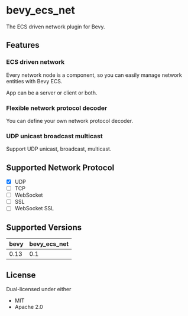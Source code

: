 # bevy_ecs_net

The ECS driven network plugin for Bevy.

## Features

### ECS driven network

Every network node is a component, so you can easily manage network entities with Bevy ECS.

App can be a server or client or both.

### Flexible network protocol decoder

You can define your own network protocol decoder.

### UDP unicast broadcast multicast

Support UDP unicast, broadcast, multicast.

## Supported Network Protocol

- [x] UDP
- [ ] TCP
- [ ] WebSocket
- [ ] SSL
- [ ] WebSocket SSL

## Supported Versions

| bevy | bevy_ecs_net |
|------|--------------|
| 0.13 | 0.1          |

## License

Dual-licensed under either

- MIT
- Apache 2.0